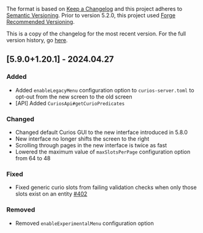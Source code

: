 The format is based on [Keep a Changelog](http://keepachangelog.com/en/1.0.0/) and this project adheres to [Semantic Versioning](http://semver.org/spec/v2.0.0.html).
Prior to version 5.2.0, this project used [Forge Recommended Versioning](https://mcforge.readthedocs.io/en/latest/conventions/versioning/).

This is a copy of the changelog for the most recent version. For the full version history, go [here](https://github.com/TheIllusiveC4/Curios/blob/1.20.x/docs/CHANGELOG.md).

## [5.9.0+1.20.1] - 2024.04.27
### Added
- Added `enableLegacyMenu` configuration option to `curios-server.toml` to opt-out from the new screen to the old screen
- [API] Added `CuriosApi#getCurioPredicates`
### Changed
- Changed default Curios GUI to the new interface introduced in 5.8.0
- New interface no longer shifts the screen to the right
- Scrolling through pages in the new interface is twice as fast
- Lowered the maximum value of `maxSlotsPerPage` configuration option from 64 to 48
### Fixed
- Fixed generic curio slots from failing validation checks when only those slots exist on an entity [#402](https://github.com/TheIllusiveC4/Curios/issues/402)
### Removed
- Removed `enableExperimentalMenu` configuration option
